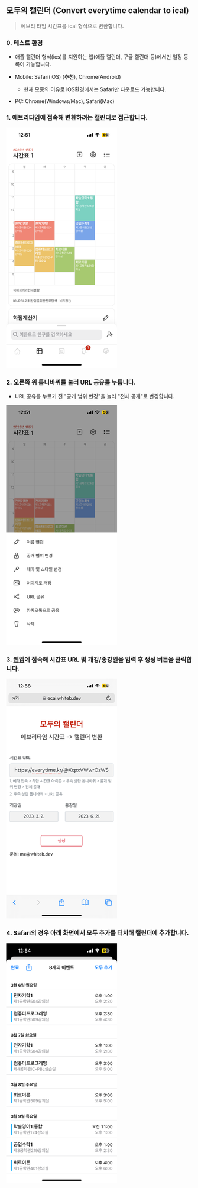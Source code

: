 ## 모두의 캘린더 (Convert everytime calendar to ical)
> 에브리 타임 시간표를 ical 형식으로 변환합니다.

### 0. 테스트 환경
- 애플 캘린더 형식(ics)를 지원하는 앱(애플 캘린더, 구글 캘린더 등)에서만 일정 등록이 가능합니다.

- Mobile: Safari(iOS) (**추천**), Chrome(Android)
    - 현재 모종의 이유로 iOS환경에서는 Safari만 다운로드 가능합니다.
- PC: Chrome(Windows/Mac), Safari(Mac) 

### 1. 에브리타임에 접속해 변환하려는 캘린더로 접근합니다.
<img src="./docs/process_1.png" width="300px"/>

### 2. 오른쪽 위 톱니바퀴를 눌러 URL 공유를 누릅니다.
- URL 공유를 누르기 전 "공개 범위 변경"을 눌러 "전체 공개"로 변경합니다.
<img src="./docs/process_2.png" width="300px"/>

### 3. [웹앱](https://ecal.whiteb.dev)에 접속해 시간표 URL 및 개강/종강일을 입력 후 생성 버튼을 클릭합니다.
<img src="./docs/process_3.png" width="300px"/>

### 4. Safari의 경우 아래 화면에서 모두 추가를 터치해 캘린더에 추가합니다.
<img src="./docs/process_4.png" width="300px"/>


